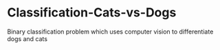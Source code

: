 # Classification-Cats-vs-Dogs
Binary classification problem which uses computer vision to differentiate dogs and cats
